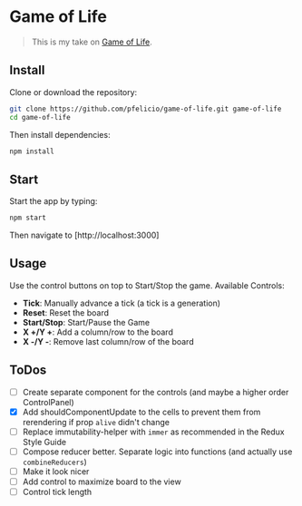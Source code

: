 # Game of Life

> This is my take on [Game of Life](https://en.wikipedia.org/wiki/Conway's_Game_of_Life).

## Install

Clone or download the repository:

```sh
git clone https://github.com/pfelicio/game-of-life.git game-of-life
cd game-of-life
```

Then install dependencies:

```sh
npm install
```

## Start

Start the app by typing:

```sh
npm start
```

Then navigate to [http://localhost:3000]

## Usage

Use the control buttons on top to Start/Stop the game.
Available Controls:

-  **Tick**: Manually advance a tick (a tick is a generation)
-  **Reset**: Reset the board
-  **Start/Stop**: Start/Pause the Game
-  **X +/Y +**: Add a column/row to the board
-  **X -/Y -**: Remove last column/row of the board

## ToDos

-  [ ] Create separate component for the controls (and maybe a higher order ControlPanel)
-  [x] Add shouldComponentUpdate to the cells to prevent them from rerendering if prop `alive` didn't change
-  [ ] Replace immutability-helper with `immer` as recommended in the Redux Style Guide
-  [ ] Compose reducer better. Separate logic into functions (and actually use `combineReducers`)
-  [ ] Make it look nicer
-  [ ] Add control to maximize board to the view
-  [ ] Control tick length
